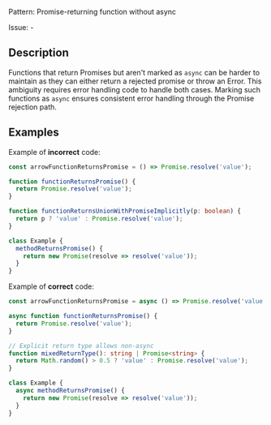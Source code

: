 Pattern: Promise-returning function without async

Issue: -

## Description

Functions that return Promises but aren't marked as `async` can be harder to maintain as they can either return a rejected promise or throw an Error. This ambiguity requires error handling code to handle both cases. Marking such functions as `async` ensures consistent error handling through the Promise rejection path.

## Examples

Example of **incorrect** code:
```ts
const arrowFunctionReturnsPromise = () => Promise.resolve('value');

function functionReturnsPromise() {
  return Promise.resolve('value');
}

function functionReturnsUnionWithPromiseImplicitly(p: boolean) {
  return p ? 'value' : Promise.resolve('value');
}

class Example {
  methodReturnsPromise() {
    return new Promise(resolve => resolve('value'));
  }
}
```

Example of **correct** code:
```ts
const arrowFunctionReturnsPromise = async () => Promise.resolve('value');

async function functionReturnsPromise() {
  return Promise.resolve('value');
}

// Explicit return type allows non-async
function mixedReturnType(): string | Promise<string> {
  return Math.random() > 0.5 ? 'value' : Promise.resolve('value');
}

class Example {
  async methodReturnsPromise() {
    return new Promise(resolve => resolve('value'));
  }
}
```